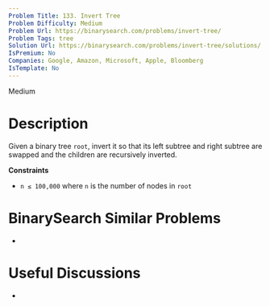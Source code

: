 ```yaml
---
Problem Title: 133. Invert Tree
Problem Difficulty: Medium
Problem Url: https://binarysearch.com/problems/invert-tree/
Problem Tags: tree
Solution Url: https://binarysearch.com/problems/invert-tree/solutions/
IsPremium: No
Companies: Google, Amazon, Microsoft, Apple, Bloomberg
IsTemplate: No
---
```


<span style="color: ;">Medium</span>

# Description

Given a binary tree `root`, invert it so that its left subtree and right subtree are swapped and the children are recursively inverted.

**Constraints**
- `n ≤ 100,000` where `n` is the number of nodes in `root`

# BinarySearch Similar Problems

- []()

# Useful Discussions

- []()
